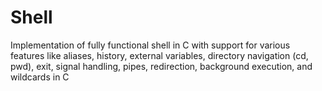 # Shell
Implementation of fully functional shell in C with support for various features like aliases, history, external variables, directory navigation (cd, pwd), exit, signal handling, pipes, redirection, background execution, and wildcards in C
